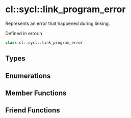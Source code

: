 ---
---
# cl::sycl::link_program_error

Represents an error that happened during linking. 

Defined in error.h

```cpp
class cl::sycl::link_program_error
```

## Types

## Enumerations

## Member Functions


## Friend Functions

